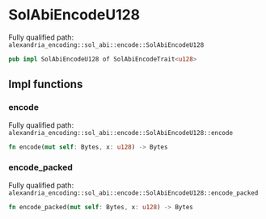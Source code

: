 # SolAbiEncodeU128

Fully qualified path: `alexandria_encoding::sol_abi::encode::SolAbiEncodeU128`

```rust
pub impl SolAbiEncodeU128 of SolAbiEncodeTrait<u128>
```

## Impl functions

### encode

Fully qualified path: `alexandria_encoding::sol_abi::encode::SolAbiEncodeU128::encode`

```rust
fn encode(mut self: Bytes, x: u128) -> Bytes
```


### encode_packed

Fully qualified path: `alexandria_encoding::sol_abi::encode::SolAbiEncodeU128::encode_packed`

```rust
fn encode_packed(mut self: Bytes, x: u128) -> Bytes
```


